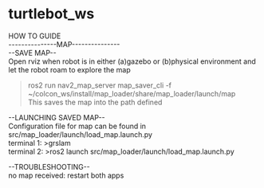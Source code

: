 # turtlebot_ws

HOW TO GUIDE <br>
---------------MAP--------------- <br>
--SAVE MAP-- <br>
Open rviz when robot is in either (a)gazebo or (b)physical environment and let the robot roam to explore the map <br>
>ros2 run nav2_map_server map_saver_cli -f ~/colcon_ws/install/map_loader/share/map_loader/launch/map <br>
This saves the map into the path defined <br>

--LAUNCHING SAVED MAP-- <br>
Configuration file for map can be found in src/map_loader/launch/load_map.launch.py <br>
terminal 1: >grslam <br>
terminal 2: >ros2 launch src/map_loader/launch/load_map.launch.py <br>

--TROUBLESHOOTING-- <br>
no map received: restart both apps <br>
